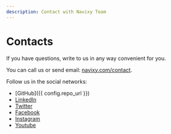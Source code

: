 ```yaml
---
description: Contact with Navixy Team
---
```

# Contacts

If you have questions, write to us in any way convenient for you.

You can call us or send email: [navixy.com/contact](https://www.navixy.com/contact/).

Follow us in the social networks:

*   [GitHub]({{ config.repo_url }})
*   [LinkedIn](https://linkedin.com/company/navixy/)
*   [Twitter](https://twitter.com/Navixy)
*   [Facebook](https://facebook.com/NavixyGPS)
*   [Instagram](https://www.instagram.com/navixygps)
*   [Youtube](https://youtube.com/channel/UCL0u39pv4NlECAmFOZCZ-nw)

